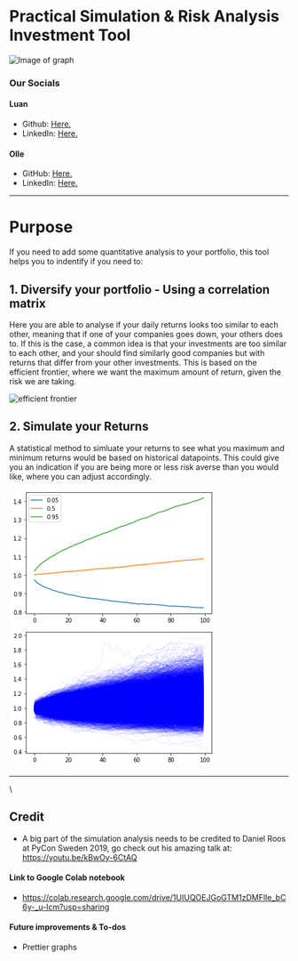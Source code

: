 # Practical Simulation & Risk Analysis Investment Tool

![Image of graph](https://www.image-illustration.net/wp-content/uploads/2018/01/financial-analysis-minimal-wallpaper.jpg)

### Our Socials
#### Luan
* Github: [Here.](https://github.com/Luumo)
* LinkedIn: [Here.](https://linkedin.com/in/luanmollakuqe)

#### Olle
* GitHub: [Here.](https://github.com/ollegreen)
* LinkedIn: [Here.](https://linkedin.com/in/ollegreen/)
 


_______

# Purpose 
If you need to add some quantitative analysis to your portfolio, this tool helps you to indentify if you need to:

## 1. Diversify your portfolio - Using a correlation matrix
Here you are able to analyse if your daily returns looks too similar to each other, meaning that if one of your companies goes down, your others does to. If this is the case, a common idea is that your investments are too similar to each other, and your should find similarly good companies but with returns that differ from your other investments. This is based on the efficient frontier, where we want the maximum amount of return, given the risk we are taking. 

![efficient frontier](https://static.seekingalpha.com/uploads/2018/8/39433316_15343047158205_rId5_thumb.jpg)


## 2. Simulate your Returns
A statistical method to simluate your returns to see what you maximum and minimum returns would be based on historical datapoints. This could give you an indication if you are being more or less risk averse than you would like, where you can adjust accordingly. 

![sim1](https://github.com/ollegreen/L-O_Finance_Tool/blob/main/simulation_vis_percentiles.png?raw=true)
![Sim2](https://github.com/ollegreen/L-O_Finance_Tool/blob/main/simulation_vis_all.png?raw=true)

_______
\\

## Credit
* A big part of the simulation analysis needs to be credited to Daniel Roos at PyCon Sweden 2019, go check out his amazing talk at: https://youtu.be/kBwOy-6CtAQ

#### Link to Google Colab notebook
* https://colab.research.google.com/drive/1UIUQOEJGoGTM1zDMFlIe_bC6y-_u-lcm?usp=sharing

#### Future improvements & To-dos
* Prettier graphs
